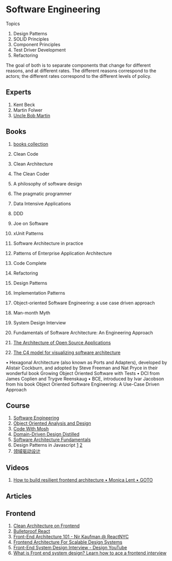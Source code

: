 # Software Engineering

Topics

1. Design Patterns
1. SOLID Principles
1. Component Principles
1. Test Driver Development
1. Refactoring

The goal of both is to separate components that change for different reasons, and at different rates. The different reasons correspond to the actors; the different rates correspond to the different levels of policy.

## Experts

1. Kent Beck
1. Martin Folwer
1. [Uncle Bob Martin](http://cleancoder.com/products)

## Books

1. [books collection](https://github.com/ahmedfarhat/software-development-ebooks-1)

1. Clean Code
1. Clean Architecture
1. The Clean Coder
1. A philosophy of software design
1. The pragmatic programmer
1. Data Intensive Applications
1. DDD
1. Joe on Software
1. xUnit Patterns
1. Software Architecture in practice
1. Patterns of Enterprise Application Architecture
1. Code Complete
1. Refactoring
1. Design Patterns
1. Implementation Patterns
1. Object-oriented Software Engineering: a use case driven approach
1. Man-month Myth
1. System Design Interview
1. Fundamentals of Software Architecture: An Engineering Approach
1. [The Architecture of Open Source Applications](http://aosabook.org/en/index.html)
1. [The C4 model for visualizing software architecture](https://c4model.com/)

• Hexagonal Architecture (also known as Ports and Adapters), developed by Alistair Cockburn, and adopted by Steve Freeman and Nat Pryce in their wonderful book Growing Object Oriented Software with Tests
• DCI from James Coplien and Trygve Reenskaug
• BCE, introduced by Ivar Jacobson from his book Object Oriented Software
Engineering: A Use-Case Driven Approach

## Course

1. [Software Engineering](https://github.com/Developer-Y/cs-video-courses#software-engineering)
1. [Object Oriented Analysis and Design](https://github.com/Developer-Y/Scalable-Software-Architecture#object-oriented-analysis-and-design)
1. [Code With Mosh](https://www.bilibili.com/video/BV1Te4y1a7oP/)
1. [Domain-Driven Design Distilled](https://www.bilibili.com/video/BV1oS4y1F73g/)
1. [Software Architecture Fundamentals](https://www.bilibili.com/video/BV1pr4y1z7WM/)
1. Design Patterns in Javascript [1](https://www.bilibili.com/video/BV1gm4y1S7rp) [2](https://www.bilibili.com/video/BV17S4y177XZ/)
1. [领域驱动设计](https://www.bilibili.com/video/BV1Ci4y1978C/)

## Videos

1. [How to build resilient frontend architecture • Monica Lent • GOTO](https://www.youtube.com/watch?v=TqfbAXCCVwE)

## Articles

## Frontend

1. [Clean Architecture on Frontend](https://dev.to/bespoyasov/clean-architecture-on-frontend-4311)
1. [Bulletproof React](https://github.com/alan2207/bulletproof-react)
1. [Front-End Architecture 101 - Nir Kaufman @ ReactNYC](https://www.youtube.com/watch?v=o8THlN8hgcw)
1. [Frontend Architecture For Scalable Design Systems](https://www.youtube.com/watch?v=EcyylrGSxDo)
1. [Front-End System Design Interview - Design YouTube](https://www.youtube.com/watch?v=x9NgcwwFp7s)
1. [What is Front end system design? Learn how to ace a frontend interview](https://www.youtube.com/watch?v=XPNMiWyHBAU)
